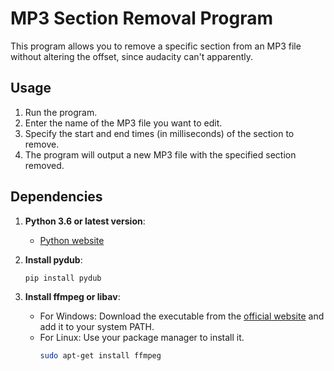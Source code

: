 
# MP3 Section Removal Program

This program allows you to remove a specific section from an MP3 file without altering the offset, since audacity can't apparently.

## Usage

1. Run the program.
2. Enter the name of the MP3 file you want to edit.
3. Specify the start and end times (in milliseconds) of the section to remove.
4. The program will output a new MP3 file with the specified section removed.


## Dependencies

1. **Python 3.6 or latest version**:
   - [Python website](https://www.python.org/downloads/)

2. **Install pydub**:
   ```bash
   pip install pydub
   ```

3. **Install ffmpeg or libav**:
   - For Windows: Download the executable from the [official website](https://ffmpeg.org/download.html) and add it to your system PATH.
   - For Linux: Use your package manager to install it.
     ```bash
     sudo apt-get install ffmpeg
     ```